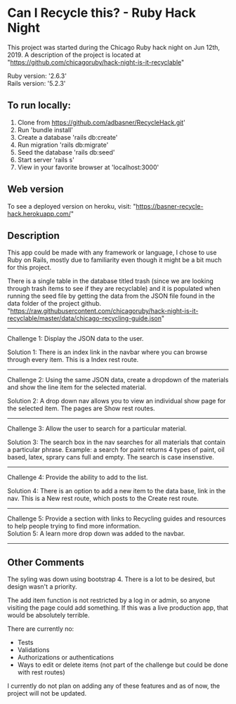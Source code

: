 # Can I Recycle this? - Ruby Hack Night

This project was started during the Chicago Ruby hack night on Jun 12th, 2019. A description of the project is located at "https://github.com/chicagoruby/hack-night-is-it-recyclable"

Ruby version: '2.6.3'  
Rails version: '5.2.3'

## To run locally:

1. Clone from https://github.com/adbasner/RecycleHack.git'
2. Run 'bundle install'
3. Create a database 'rails db:create'
4. Run migration 'rails db:migrate'
5. Seed the database 'rails db:seed'
6. Start server 'rails s'
7. View in your favorite browser at 'localhost:3000'

## Web version

To see a deployed version on heroku, visit:
"https://basner-recycle-hack.herokuapp.com/"

## Description

This app could be made with any framework or language, I chose to use Ruby on Rails, mostly due to familiarity even though it might be a bit much for this project.

There is a single table in the database titled trash (since we are looking through trash items to see if they are recyclable) and it is populated when running the seed file by getting the data from the JSON file found in the data folder of the project github. "https://raw.githubusercontent.com/chicagoruby/hack-night-is-it-recyclable/master/data/chicago-recycling-guide.json"
  
___
Challenge 1: Display the JSON data to the user.  

Solution 1: There is an index link in the navbar where you can browse through every item.  This is a Index rest route.
___
Challenge 2: Using the same JSON data, create a dropdown of the materials and show the line item for the selected material.  
  
Solution 2: A drop down nav allows you to view an individual show page for the selected item. The pages are Show rest routes.  
___
Challenge 3: Allow the user to search for a particular material.   
  
Solution 3: The search box in the nav searches for all materials that contain a particular phrase.  Example: a search for paint returns 4 types of paint, oil based, latex, sprary cans full and empty. The search is case insenstive.  
___
Challenge 4: Provide the ability to add to the list.     
  
Solution 4: There is an option to add a new item to the data base, link in the nav.  This is a New rest route, which posts to the Create rest route.  
___ 
Challenge 5: Provide a section with links to Recycling guides and resources to help people trying to find more information.  
Solution 5: A learn more drop down was added to the navbar.  
___
  
## Other Comments
The syling was down using bootstrap 4. There is a lot to be desired, but design wasn't a priority.

The add item function is not restricted by a log in or admin, so anyone visiting the page could add something.  If this was a live production app, that would be absolutely terrible.

There are currently no:
* Tests
* Validations
* Authorizations or authentications
* Ways to edit or delete items (not part of the challenge but could be done with rest routes)

I currently do not plan on adding any of these features and as of now, the project will not be updated.